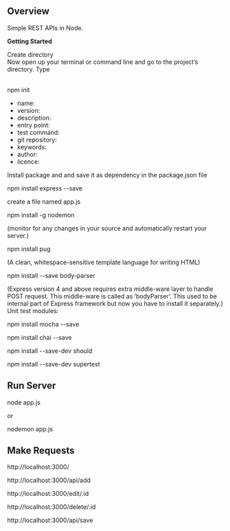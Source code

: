 <h2>Overview</h2>
<p>Simple REST APIs in Node.</p>

<p><strong>Getting Started</strong></p>
<p>Create directory<br />
Now open up your terminal or command line and go to the project’s directory. Type<br /><br />

npm init</p>

<ul>
<li>name:</li>
<li>version:</li>
<li>description:</li>
<li>entry point:</li>
<li>test command:</li>
<li>git repository:</li>
<li>keywords:</li>
<li>author:</li>
<li>licence:</li>
</ul>

Install package and and save it as dependency in the package.json file

npm install express --save

create a file named app.js

npm install -g nodemon

(monitor for any changes in your source and automatically restart your server.)

npm install pug

(A clean, whitespace-sensitive template language for writing HTML)

npm install --save body-parser

(Express version 4 and above requires extra middle-ware layer to handle POST request. This middle-ware is called as ‘bodyParser’. This used to be internal part of Express framework but now you have to install it separately.)
Unit test modules:

npm install mocha --save

npm install chai --save

npm install --save-dev should

npm install --save-dev supertest

<h2>Run Server</h2>

node app.js

or

nodemon app.js

<h2>Make Requests</h2>

http://localhost:3000/

http://localhost:3000/api/add

http://localhost:3000/edit/:id

http://localhost:3000/delete/:id

http://localhost:3000/api/save
